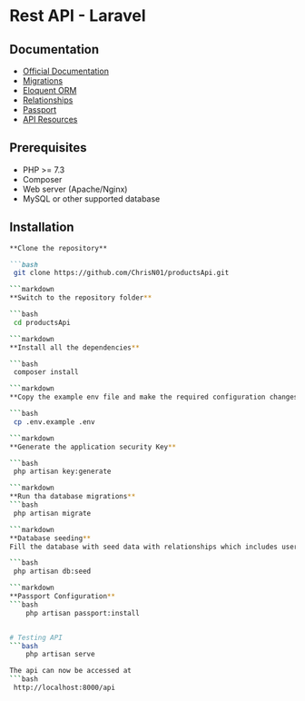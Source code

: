 # Rest API - Laravel

## Documentation
- [Official Documentation](https://laravel.com/docs/8.x/installation)
- [Migrations](https://laravel.com/docs/8.x/migrations)
- [Eloquent ORM](https://laravel.com/docs/8.x/eloquent)
- [Relationships](https://laravel.com/docs/8.x/eloquent-relationships)
- [Passport](https://laravel.com/docs/8.x/passport)
- [API Resources](https://laravel.com/docs/8.x/eloquent-resources)

## Prerequisites
- PHP >= 7.3
- Composer
- Web server (Apache/Nginx)
- MySQL or other supported database

## Installation

```markdown
**Clone the repository**

```bash
 git clone https://github.com/ChrisN01/productsApi.git

```markdown
**Switch to the repository folder**

```bash
 cd productsApi

```markdown
**Install all the dependencies**

```bash
 composer install

```markdown
**Copy the example env file and make the required configuration changes in the .env file**

```bash
 cp .env.example .env

```markdown
**Generate the application security Key**

```bash
 php artisan key:generate

```markdown
**Run tha database migrations**
```bash
 php artisan migrate

```markdown
**Database seeding**
Fill the database with seed data with relationships which includes users, products,reviews. This can help you to quickly start testing the api

```bash
 php artisan db:seed

```markdown
**Passport Configuration**
```bash
    php artisan passport:install


# Testing API
```bash
    php artisan serve

The api can now be accessed at
```bash
 http://localhost:8000/api